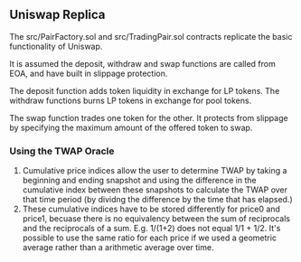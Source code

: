 ## Uniswap Replica

The src/PairFactory.sol and src/TradingPair.sol contracts replicate the basic functionality of Uniswap.

It is assumed the deposit, withdraw and swap functions are called from EOA, and have built in slippage protection.

The deposit function adds token liquidity in exchange for LP tokens. The withdraw functions burns LP tokens in exchange for pool tokens.

The swap function trades one token for the other. It protects from slippage by specifying the maximum amount of the offered token to swap.

### Using the TWAP Oracle

1. Cumulative price indices allow the user to determine TWAP by taking a beginning and ending snapshot and using the difference in the cumulative index between these snapshots to calculate the TWAP over that time period (by dividng the difference by the time that has elapsed.)
2. These cumulative indices have to be stored differently for price0 and price1, becuase there is no equivalency between the sum of reciprocals and the reciprocals of a sum. E.g. 1/(1+2) does not equal 1/1 + 1/2. It's possible to use the same ratio for each price if we used a geometric average rather than a arithmetic average over time.